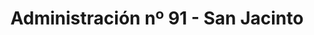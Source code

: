 ---
title: "Administración nº 91 - San Jacinto"
url: /sevilla/administracion-no-91-san-jacinto/
shop: Lotterie
---